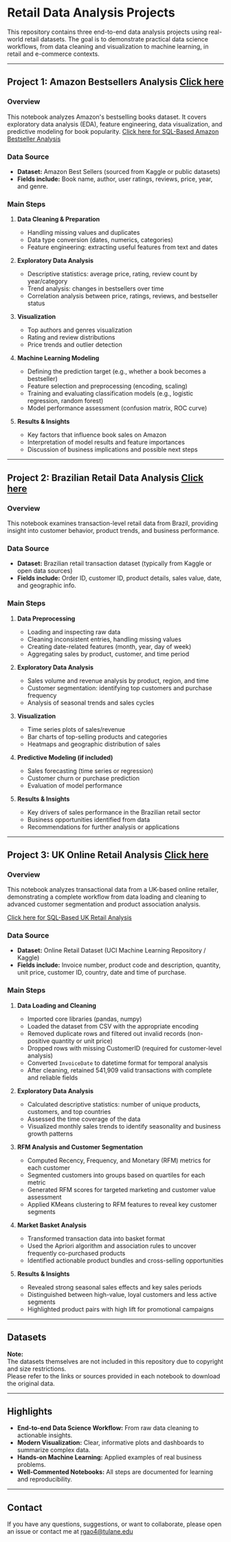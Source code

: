 # Retail Data Analysis Projects

This repository contains three end-to-end data analysis projects using real-world retail datasets. The goal is to demonstrate practical data science workflows, from data cleaning and visualization to machine learning, in retail and e-commerce contexts.

---

## Project 1: Amazon Bestsellers Analysis [Click here](02_amazon_bestseller.ipynb)


### Overview
This notebook analyzes Amazon's bestselling books dataset. It covers exploratory data analysis (EDA), feature engineering, data visualization, and predictive modeling for book popularity.
[Click here for SQL-Based Amazon Bestseller Analysis](Amazon_best_selling_SQL.ipynb)
### Data Source
- **Dataset:** Amazon Best Sellers (sourced from Kaggle or public datasets)
- **Fields include:** Book name, author, user ratings, reviews, price, year, and genre.

### Main Steps

1. **Data Cleaning & Preparation**
    - Handling missing values and duplicates
    - Data type conversion (dates, numerics, categories)
    - Feature engineering: extracting useful features from text and dates

2. **Exploratory Data Analysis**
    - Descriptive statistics: average price, rating, review count by year/category
    - Trend analysis: changes in bestsellers over time
    - Correlation analysis between price, ratings, reviews, and bestseller status

3. **Visualization**
    - Top authors and genres visualization
    - Rating and review distributions
    - Price trends and outlier detection

4. **Machine Learning Modeling**
    - Defining the prediction target (e.g., whether a book becomes a bestseller)
    - Feature selection and preprocessing (encoding, scaling)
    - Training and evaluating classification models (e.g., logistic regression, random forest)
    - Model performance assessment (confusion matrix, ROC curve)

5. **Results & Insights**
    - Key factors that influence book sales on Amazon
    - Interpretation of model results and feature importances
    - Discussion of business implications and possible next steps

---

## Project 2: Brazilian Retail Data Analysis [Click here](01_Brazial_retail.ipynb)

### Overview
This notebook examines transaction-level retail data from Brazil, providing insight into customer behavior, product trends, and business performance.

### Data Source
- **Dataset:** Brazilian retail transaction dataset (typically from Kaggle or open data sources)
- **Fields include:** Order ID, customer ID, product details, sales value, date, and geographic info.

### Main Steps

1. **Data Preprocessing**
    - Loading and inspecting raw data
    - Cleaning inconsistent entries, handling missing values
    - Creating date-related features (month, year, day of week)
    - Aggregating sales by product, customer, and time period

2. **Exploratory Data Analysis**
    - Sales volume and revenue analysis by product, region, and time
    - Customer segmentation: identifying top customers and purchase frequency
    - Analysis of seasonal trends and sales cycles

3. **Visualization**
    - Time series plots of sales/revenue
    - Bar charts of top-selling products and categories
    - Heatmaps and geographic distribution of sales

4. **Predictive Modeling (if included)**
    - Sales forecasting (time series or regression)
    - Customer churn or purchase prediction
    - Evaluation of model performance

5. **Results & Insights**
    - Key drivers of sales performance in the Brazilian retail sector
    - Business opportunities identified from data
    - Recommendations for further analysis or applications
      
---

## Project 3: UK Online Retail Analysis [Click here](03_UK_retail_analysis.ipynb)

### Overview
This notebook analyzes transactional data from a UK-based online retailer, demonstrating a complete workflow from data loading and cleaning to advanced customer segmentation and product association analysis.

[Click here for SQL-Based UK Retail Analysis](UK_retail_SQL.ipynb)

### Data Source
- **Dataset:** Online Retail Dataset (UCI Machine Learning Repository / Kaggle)
- **Fields include:** Invoice number, product code and description, quantity, unit price, customer ID, country, date and time of purchase.

### Main Steps

1. **Data Loading and Cleaning**
    - Imported core libraries (pandas, numpy)
    - Loaded the dataset from CSV with the appropriate encoding
    - Removed duplicate rows and filtered out invalid records (non-positive quantity or unit price)
    - Dropped rows with missing CustomerID (required for customer-level analysis)
    - Converted `InvoiceDate` to datetime format for temporal analysis
    - After cleaning, retained 541,909 valid transactions with complete and reliable fields

2. **Exploratory Data Analysis**
    - Calculated descriptive statistics: number of unique products, customers, and top countries
    - Assessed the time coverage of the data
    - Visualized monthly sales trends to identify seasonality and business growth patterns

3. **RFM Analysis and Customer Segmentation**
    - Computed Recency, Frequency, and Monetary (RFM) metrics for each customer
    - Segmented customers into groups based on quartiles for each metric
    - Generated RFM scores for targeted marketing and customer value assessment
    - Applied KMeans clustering to RFM features to reveal key customer segments

4. **Market Basket Analysis**
    - Transformed transaction data into basket format
    - Used the Apriori algorithm and association rules to uncover frequently co-purchased products
    - Identified actionable product bundles and cross-selling opportunities

5. **Results & Insights**
    - Revealed strong seasonal sales effects and key sales periods
    - Distinguished between high-value, loyal customers and less active segments
    - Highlighted product pairs with high lift for promotional campaigns

---

## Datasets

**Note:**  
The datasets themselves are not included in this repository due to copyright and size restrictions.  
Please refer to the links or sources provided in each notebook to download the original data.

---

## Highlights

- **End-to-end Data Science Workflow:** From raw data cleaning to actionable insights.
- **Modern Visualization:** Clear, informative plots and dashboards to summarize complex data.
- **Hands-on Machine Learning:** Applied examples of real business problems.
- **Well-Commented Notebooks:** All steps are documented for learning and reproducibility.

---

## Contact

If you have any questions, suggestions, or want to collaborate, please open an issue or contact me at rgao4@tulane.edu

